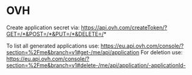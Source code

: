# OVH

Create application secret via: https://api.ovh.com/createToken/?GET=/*&POST=/*&PUT=/*&DELETE=/*

To list all generated applications use: https://eu.api.ovh.com/console/?section=%2Fme&branch=v1#get-/me/api/application
For deletion use: https://eu.api.ovh.com/console/?section=%2Fme&branch=v1#delete-/me/api/application/-applicationId-

